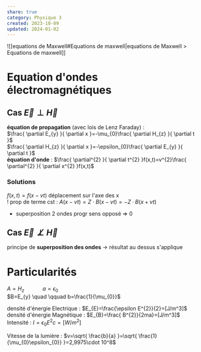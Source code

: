 ```yaml
---  
share: true  
category: Physique 3  
created: 2023-10-09  
updated: 2024-01-02  
---  
```

  
  
![[equations de Maxwell#Equations de maxwell|equations de Maxwell > Equations de maxwell]]  
  
# Equation d'ondes électromagnétiques  
  
## Cas $\vec{E}\perp \vec{H}$  
**équation de propagation** (avec lois de Lenz Faraday) :  
$\frac{ \partial E_{y} }{ \partial x }=-\mu_{0}\frac{ \partial H_{z} }{ \partial t }$  
$\frac{ \partial H_{z} }{ \partial x }=-\epsilon_{0}\frac{ \partial E_{y} }{ \partial t }$  
**équation d'onde** : $\frac{ \partial^{2} }{ \partial t^{2} }f(x,t)=v^{2}\frac{ \partial^{2}  }{ \partial x^{2} }f(x,t)$  
### Solutions  
$f(x,t)=f(x-vt)$ déplacement sur l'axe des x  
! prop de terme cst : $A(x - vt) = Z \cdot B(x - vt)= −Z · B(x + vt)$  
  
- superposition 2 ondes progr sens opposé ⇒ $0$  
## Cas $\vec{E} \not\perp \vec{H}$  
principe de **superposition des ondes** → résultat au dessus s'applique  
# Particularités  
$A=H_{z} \quad\qquad a=\epsilon_{0}$  
$B=E_{y} \quad \qquad b=\frac{1}{\mu_{0}}$  
  
densité d'énergie Electrique : $E_{E}=\frac{\epsilon E^{2}}{2}=[J/m^3]$  
densité d'énergie Magnétique : $E_{B}=\frac{ B^{2}}{2ma}=[J/m^3]$   
Intensité : $I=\epsilon_{0}E^{2}c=[W /m^{2}]$  
  
Vitesse de la lumière : $v=\sqrt{ \frac{b}{a} }=\sqrt{ \frac{1}{\mu_{0}\epsilon_{0}} }=2,9975\cdot 10^8$  
